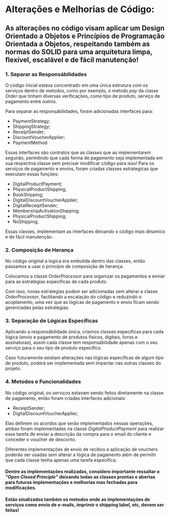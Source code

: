 # Alterações e Melhorias de Código:

## As alterações no código visam aplicar um Design Orientado a Objetos e Princípios de Programação Orientada a Objetos, respeitando também as normas do SOLID para uma arquitetura limpa, flexível, escalável e de fácil manutenção!

### 1. Separar as Responsábilidades

O código inicial estava concentrado em uma única estrutura com os serviços dentro de metodos, como por exemplo, o metodo *pay* da classe *Order* que tinham diversas verificações, como tipo de produto, serviço de pagamento entre outros. 

Para separar as responsábilidades, foram adicionadas interfaces para:

* PaymentStrategy; 
* ShippingStrategy; 
* ReceiptSender;
* DiscountVoucherApplier;
* PaymentMethod

Essas interfaces são contratos que as classes que as implementarem seguirão, permitindo que cada forma de pagamento seja implementada em sua respectiva classe sem precisar modificar código para isso!
Para os serviços de pagamento e envios, foram criadas classes estrategicas que executam essas funções:

* DigitalProductPayment;
* PhysicalProductShipping;
* BookShipping;
* DigitalDiscountVoucherApplier;
* DigitalReceiptSender;
* MembershipActivationShipping;
* PhysicalProductShipping;
* NoShipping;

Essas classes, implementam as interfaces deixando o código mais dinamico e de fácil manutenção.

### 2. Composição de Herança

No código original a logica era embutida dentro das classes, então passamos a usar o princípio de composição de herança.

Colocamos a classe *OrderProcessor* para organizar os pagamentos e enviar para as estrategias específicas de cada produto.

Com isso, novas estrategias podem ser adicionadas sem alterar a classe *OrderProcessor*, facilitando a escalação do código e reduzindo o acoplamento, uma vez que as lógicas de pagamento e envio ficam sendo gerenciadas pelas estratégias. 

### 3. Separação de Lógicas Específicas

Aplicando a responsábilidade única, criamos classes específicas para cada lógica (envio e pagamento de produtos físicos, digitais, livros e assinaturas), assim cada classe tem responsábilidade apenas com o seu serviço para o seu tipo de produto específico.

Caso futuramente existam alterações nas lógicas específicas de algum tipo de produto, poderá ser implementada sem impactar nas outras classes do projeto.

### 4. Metodos e Funcionalidades

No código original, os serviços estavam sendo feitos diretamente na classe de pagamento, então foram criadas interfaces adicionais:

* ReceiptSender;
* DigitalDiscountVoucherApplier;

Elas definem os acordos que serão implementados nessas operações, ambas foram implementadas na classe  *DigitalProductPayment* para realizar essa tarefa de enviar a descrição da compra para o email do cliente e conceder o voucher de desconto.

Diferentes implementações de envio de recibos e aplicação de vouchers poderão ser usadas sem alterar a lógica de pagamento além de permitir que cada classe tenha apenas uma tarefa específica.

#### Dentre as implementações realizadas, considero importante ressaltar o *"Open Closed Principle"* deixando todas as classes prontas e abertas para futuras implementações e melhorias mas fechadas para modificações.

#### Estão sinalizados também os metodos onde as implementações de serviços como envio de e-mails, imprimir o shipping label, etc, devem ser feitas!

